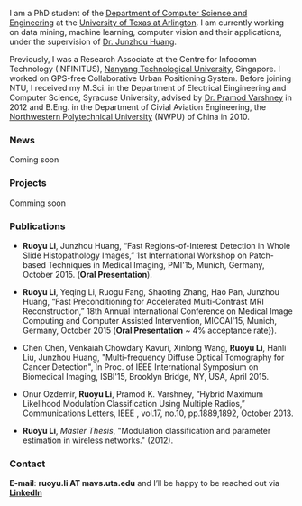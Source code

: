 
I am a PhD student of the [Department of Computer Science and Engineering](https://cse.uta.edu/index.php) at the [University of Texas at Arlington](http://www.uta.edu/uta/). I am currently working on data mining, machine learning, computer vision and their applications, under the supervision of [Dr. Junzhou Huang](http://ranger.uta.edu/~huang/).

Previously, I was a Research Associate at the Centre for Infocomm Technology (INFINITUS), [Nanyang Technological University](http://www.ntu.edu.sg/Pages/home.aspx), Singapore. I worked on GPS-free Collaborative Urban Positioning System. Before joining NTU, I received my M.Sci. in the Department of Electrical Eingineering and Computer Science, Syracuse University, advised by [Dr. Pramod Varshney](http://ecs.syr.edu/research/sensorfusionlab/people/varshney/) in 2012 and B.Eng. in the Department of Civial Aviation Engineering, the [Northwestern Polytechnical University](http://hangkong.nwpu.edu.cn/home/Department/dptshow/DepartmentofCivilAviationEngineering.html) (NWPU) of China in 2010.

### News
Coming soon

### Projects
Comming soon

### Publications

* **Ruoyu Li**, Junzhou Huang, “Fast Regions-of-Interest Detection in Whole Slide Histopathology Images,” 1st International Workshop on Patch-based Techniques in Medical Imaging, PMI'15, Munich, Germany, October 2015. (**Oral Presentation**).
* **Ruoyu Li**, Yeqing Li, Ruogu Fang, Shaoting Zhang, Hao Pan, Junzhou Huang, “Fast Preconditioning for Accelerated Multi-Contrast MRI Reconstruction,” 18th Annual International Conference on Medical Image Computing and Computer Assisted Intervention, MICCAI'15, Munich, Germany, October 2015 (**Oral Presentation** ~ 4\% acceptance rate}).

* Chen Chen, Venkaiah Chowdary Kavuri, Xinlong Wang, **Ruoyu Li**, Hanli Liu, Junzhou Huang, "Multi-frequency Diffuse Optical Tomography for Cancer Detection", In Proc. of IEEE International Symposium on Biomedical Imaging, ISBI'15, Brooklyn Bridge, NY, USA, April 2015.

* Onur Ozdemir, **Ruoyu Li**,  Pramod K. Varshney, “Hybrid Maximum Likelihood Modulation Classification Using Multiple Radios,” Communications Letters, IEEE , vol.17, no.10, pp.1889,1892, October 2013.

* **Ruoyu Li**, _Master Thesis_, "Modulation classification and parameter estimation in wireless networks." (2012).

### Contact

 **E-mail**: __ruoyu.li AT mavs.uta.edu__ and I’ll be happy to be reached out via
 [**LinkedIn**](https://www.linkedin.com/in/codemarsyu/)
